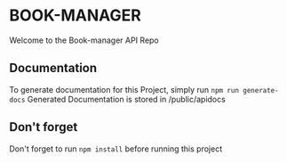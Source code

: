 # BOOK-MANAGER

Welcome to the Book-manager API Repo

## Documentation

To generate documentation for this Project, simply run `npm run generate-docs`
Generated Documentation is stored in /public/apidocs

## Don't forget

Don't forget to run `npm install` before running this project
